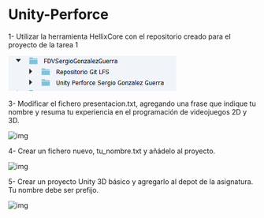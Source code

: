 # Unity-Perforce

1- Utilizar la herramienta HellixCore  con el repositorio creado para el proyecto de la tarea 1

![img](./img/tarea1.png)

3- Modificar el fichero presentacion.txt, agregando una frase que indique tu nombre y resuma tu experiencia en el programación de videojuegos 2D y 3D.

![img](./img/presentacion.png)

4- Crear un fichero nuevo, tu_nombre.txt y añádelo al proyecto.

![img](./img/tu_nombre.png)

5- Crear un proyecto Unity 3D básico y agregarlo al depot de la asignatura. Tu nombre debe ser prefijo.

![img](./img/basico.png)
